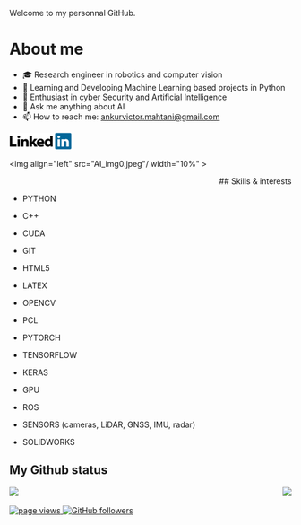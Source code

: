 Welcome to my personnal GitHub.

# About me

- :mortar_board: Research engineer in robotics and computer vision
- 🔭 Learning and Developing Machine Learning based projects in Python
- 🌱 Enthusiast in cyber Security and Artificial Intelligence
- 💬 Ask me anything about AI
- 📫 How to reach me: ankurvictor.mahtani@gmail.com

<a href="https://www.linkedin.com/in/ankur-victor-mahtani/"><img height="30px" src="linkedin_img.png"/></a>

<img align="left" src="AI_img0.jpeg"/ width="10%" >

<p align="right">
## Skills & interests

- PYTHON
- C++
- CUDA
- GIT
- HTML5
- LATEX

- OPENCV
- PCL
- PYTORCH
- TENSORFLOW
- KERAS

- GPU
- ROS
- SENSORS (cameras, LiDAR, GNSS, IMU, radar)
- SOLIDWORKS
</p>


## My Github status

<img align="right" src="https://github-readme-stats.vercel.app/api/top-langs/?username=amahtani&theme=radical&title_color=8E2DE2&text_color=fff"/>
<img src="https://github-readme-stats.vercel.app/api?username=amahtani&show_icons=true&bg_color=30,e94393,6e25db&title_color=fff&text_color=fff&icon_color=8E2DE2">

<p align="left">
  <a href="https://github.com/amahtani/amahtani">
    <img src="https://komarev.com/ghpvc/?username=amahtani" alt="page views" />
  </a>
  <a href="https://github.com/amahtani?tab=followers">
    <img alt="GitHub followers" src="https://img.shields.io/github/followers/amahtani?color=green&logo=github">
  </a>
</p>

